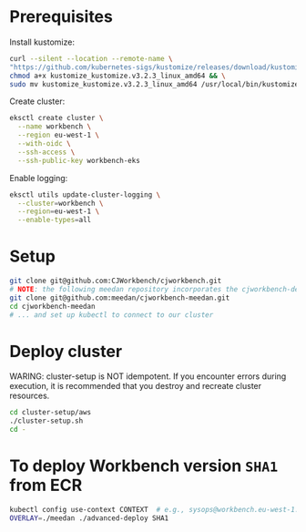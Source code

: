 # Prerequisites

Install kustomize:
```bash
curl --silent --location --remote-name \
"https://github.com/kubernetes-sigs/kustomize/releases/download/kustomize/v3.2.3/kustomize_kustomize.v3.2.3_linux_amd64" && \
chmod a+x kustomize_kustomize.v3.2.3_linux_amd64 && \
sudo mv kustomize_kustomize.v3.2.3_linux_amd64 /usr/local/bin/kustomize
```

Create cluster:
```bash
eksctl create cluster \
  --name workbench \
  --region eu-west-1 \
  --with-oidc \
  --ssh-access \
  --ssh-public-key workbench-eks
```

Enable logging:
```bash
eksctl utils update-cluster-logging \
  --cluster=workbench \
  --region=eu-west-1 \
  --enable-types=all 
```

# Setup

```bash
git clone git@github.com:CJWorkbench/cjworkbench.git
# NOTE: the following meedan repository incorporates the cjworkbench-deploy scripts.
git clone git@github.com:meedan/cjworkbench-meedan.git
cd cjworkbench-meedan
# ... and set up kubectl to connect to our cluster
```

# Deploy cluster

WARING: cluster-setup is NOT idempotent. If you encounter errors during execution,
it is recommended that you destroy and recreate cluster resources.

```bash
cd cluster-setup/aws
./cluster-setup.sh
cd -
```

# To deploy Workbench version `SHA1` from ECR

```bash
kubectl config use-context CONTEXT  # e.g., sysops@workbench.eu-west-1.eksctl.io
OVERLAY=./meedan ./advanced-deploy SHA1
```
